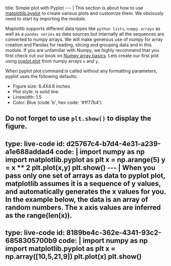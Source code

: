 title: Simple plot with Pyplot
--- |
  This section is about how to use [matplotlib.pyplot](https://matplotlib.org/api/_as_gen/matplotlib.pyplot.html) to create various plots and customize them. We obviously need to start by importing the module.

  Maplotlib supports different data types like `python lists`, `numpy arrays` as well as a `pandas series` as data sources but internally all the sequences are converted to numpy arrays. We will make generous use of numpy for array creation and Pandas for reading, slicing and grouping data and in this module. If you are unfamiliar with Numpy, we highly recommend that you first check out our book on [Numpy array basics](). Lets create our first plot using [pyplot.plot](https://matplotlib.org/api/_as_gen/matplotlib.pyplot.plot.html#matplotlib.pyplot.plot) from numpy arrays `x` and `y`.

  When pyplot plot command is called without any formatting parameters, pyplot uses the following defaults:
  * Figure size: 6.4X4.8 inches
  * Plot style: is solid line
  * Linewidth: 1.5
  * Color: Blue (code 'b', hex code: '#1f77b4')

  Do not forget to use `plt.show()` to display the figure.
---
type: live-code
id: d25767c4-b7d4-4e31-a239-a1e688addad4
code: |
  import numpy as np
  import matplotlib.pyplot as plt
  x = np.arange(5)
  y = x ** 2
  plt.plot(x,y)
  plt.show()
--- |
  When you pass only one set of arrays as data to pyplot plot, matplotlib assumes it is a sequence of y values, and automatically generates the x values for you. In the example below, the data is an array of random numbers. The x axis values are inferred as the range(len(x)).
---
type: live-code
id: 8189be4c-362e-4341-93c2-6858305700b9
code: |
  import numpy as np
  import matplotlib.pyplot as plt
  x = np.array([10,5,21,9])
  plt.plot(x)
  plt.show()
---
